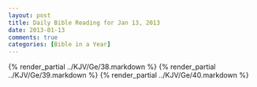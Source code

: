```yaml
---
layout: post
title: Daily Bible Reading for Jan 13, 2013
date: 2013-01-13
comments: true
categories: [Bible in a Year]
---
```

{% render_partial ../KJV/Ge/38.markdown %}
{% render_partial ../KJV/Ge/39.markdown %}
{% render_partial ../KJV/Ge/40.markdown %}
